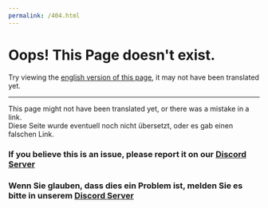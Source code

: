 ```yaml
---
permalink: /404.html
---
```


# Oops! This Page doesn't exist.
Try viewing the <a href="#" onclick="switchLang('EN')">english version of this page</a>, it may not have been translated yet.

---

This page might not have been translated yet, or there was a mistake in a link.    
Diese Seite wurde eventuell noch nicht übersetzt, oder es gab einen falschen Link.

### If you believe this is an issue, please report it on our [Discord Server](https://discord.gg/eXzrZSx)
### Wenn Sie glauben, dass dies ein Problem ist, melden Sie es bitte in unserem [Discord Server](https://discord.gg/eXzrZSx)
